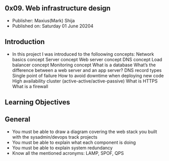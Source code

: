 ## 0x09. Web infrastructure design

* Publisher: Maxius(Mark) Shija
* Published on: Saturday 01 June 20204

##  Introduction 

* In this project I was introduced to the folloowing concepts:
		Network basics concept
		Server concept
		Web server concept
		DNS concept
		Load balancer concept
		Monitoring concept
		What is a database
		What’s the difference between a web server and an app server?
		DNS record types
		Single point of failure
		How to avoid downtime when deploying new code
		High availability cluster (active-active/active-passive)
		What is HTTPS
		What is a firewall

## Learning Objectives

## General
* You must be able to draw a diagram covering the web stack you built with the sysadmin/devops track projects
* You must be able to explain what each component is doing
* You must be able to explain system redundancy
* Know all the mentioned acronyms: LAMP, SPOF, QPS
